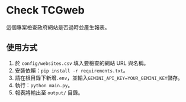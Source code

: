 # Check TCGweb

這個專案檢查政府網站是否過時並產生報表。

## 使用方式

1. 於 `config/websites.csv` 填入要檢查的網站 URL 與名稱。
2. 安裝依賴：`pip install -r requirements.txt`。
3. 請在根目錄下新增`.env`，並輸入`GEMINI_API_KEY=YOUR_GEMINI_KEY`儲存。
4. 執行：`python main.py`。
5. 報表將輸出至 `output/` 目錄。
